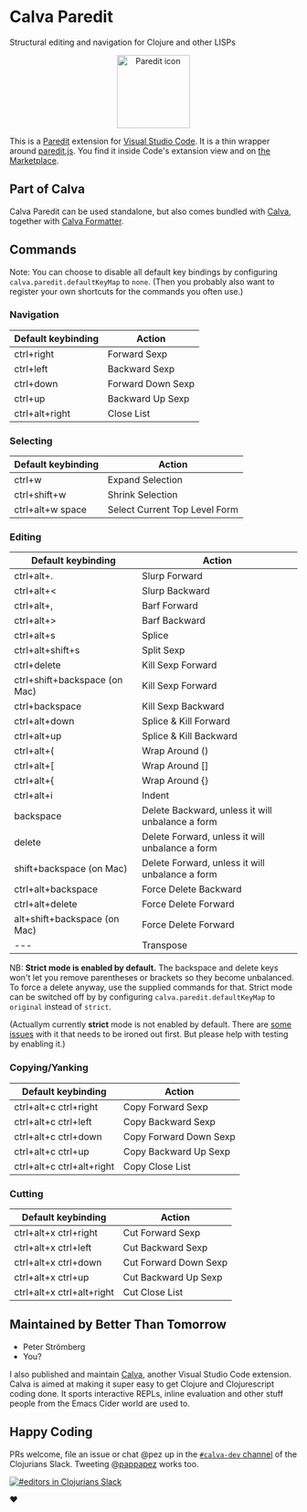 # Calva Paredit

Structural editing and navigation for Clojure and other LISPs

<p align="center">
<a href="https://marketplace.visualstudio.com/items?itemName=cospaia.paredit-revived"><img width="128px" height="128px" src="https://github.com/PEZ/paredit-for-vscode/raw/master/assets/paredit.png" title="Paredit icon"></img></a>
</p>

This is a [Paredit](http://mumble.net/~campbell/emacs/paredit.el) extension for [Visual Studio Code](https://code.visualstudio.com). It is a thin wrapper around [paredit.js](http://robert.kra.hn/projects/paredit-js). You find it inside Code's extansion view and on [the Marketplace](https://marketplace.visualstudio.com/items?itemName=cospaia.paredit-revived).

## Part of Calva

Calva Paredit can be used standalone, but also comes bundled with [Calva](https://marketplace.visualstudio.com/items?itemName=cospaia.clojure4vscode), together with [Calva Formatter](https://marketplace.visualstudio.com/items?itemName=cospaia.calva-fmt).

## Commands

Note: You can choose to disable all default key bindings by configuring `calva.paredit.defaultKeyMap` to `none`. (Then you probably also want to register your own shortcuts for the commands you often use.)

### Navigation

Default keybinding | Action
------------------ | ------
ctrl+right         | Forward Sexp
ctrl+left          | Backward Sexp
ctrl+down          | Forward Down Sexp
ctrl+up            | Backward Up Sexp
ctrl+alt+right     | Close List

### Selecting

Default keybinding | Action
------------------ | ------
ctrl+w             | Expand Selection
ctrl+shift+w       | Shrink Selection
ctrl+alt+w space   | Select Current Top Level Form

### Editing

Default keybinding                | Action
------------------                | ------
ctrl+alt+.                        | Slurp Forward
ctrl+alt+<                        | Slurp Backward
ctrl+alt+,                        | Barf Forward
ctrl+alt+>                        | Barf Backward
ctrl+alt+s                        | Splice
ctrl+alt+shift+s                  | Split Sexp
ctrl+delete                       | Kill Sexp Forward
ctrl+shift+backspace (on Mac)     | Kill Sexp Forward
ctrl+backspace                    | Kill Sexp Backward
ctrl+alt+down                     | Splice & Kill Forward
ctrl+alt+up                       | Splice & Kill Backward
ctrl+alt+(                        | Wrap Around ()
ctrl+alt+[                        | Wrap Around []
ctrl+alt+{                        | Wrap Around {}
ctrl+alt+i                        | Indent
backspace                         | Delete Backward, unless it will unbalance a form
delete                            | Delete Forward, unless it will unbalance a form
shift+backspace (on Mac)          | Delete Forward, unless it will unbalance a form
ctrl+alt+backspace                | Force Delete Backward
ctrl+alt+delete                   | Force Delete Forward
alt+shift+backspace (on Mac)      | Force Delete Forward
---                               | Transpose

NB: **Strict mode is enabled by default.** The backspace and delete keys won't let you remove parentheses or brackets so they become unbalanced. To force a delete anyway, use the supplied commands for that. Strict mode can be switched off by by configuring `calva.paredit.defaultKeyMap` to `original` instead of `strict`.

(Actuallym currently **strict** mode is not enabled by default. There are [some issues](https://github.com/BetterThanTomorrow/calva-paredit/issues/14) with it that needs to be ironed out first. But please help with testing by enabling it.)

### Copying/Yanking

Default keybinding | Action
------------------ | ------
ctrl+alt+c ctrl+right         | Copy Forward Sexp
ctrl+alt+c ctrl+left          | Copy Backward Sexp
ctrl+alt+c ctrl+down          | Copy Forward Down Sexp
ctrl+alt+c ctrl+up            | Copy Backward Up Sexp
ctrl+alt+c ctrl+alt+right     | Copy Close List

### Cutting

Default keybinding | Action
------------------ | ------
ctrl+alt+x ctrl+right         | Cut Forward Sexp
ctrl+alt+x ctrl+left          | Cut Backward Sexp
ctrl+alt+x ctrl+down          | Cut Forward Down Sexp
ctrl+alt+x ctrl+up            | Cut Backward Up Sexp
ctrl+alt+x ctrl+alt+right     | Cut Close List

## Maintained by Better Than Tomorrow

* Peter Strömberg
* You?


I also published and maintain [Calva](https://marketplace.visualstudio.com/items?itemName=cospaia.clojure4vscode), another Visual Studio Code extension. Calva is aimed at making it super easy to get Clojure and Clojurescript coding done. It sports interactive REPLs, inline evaluation and other stuff people from the Emacs Cider world are used to.

## Happy Coding

PRs welcome, file an issue or chat @pez up in the [`#calva-dev` channel](https://clojurians.slack.com/messages/calva-dev/) of the Clojurians Slack. Tweeting [@pappapez](https://twitter.com/pappapez) works too.

[![#editors in Clojurians Slack](https://img.shields.io/badge/clojurians-calva--dev-blue.svg?logo=slack)](https://clojurians.slack.com/messages/calva-dev/)

❤️

